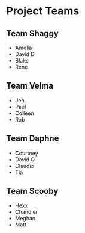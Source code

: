 # Project Teams

## Team Shaggy

- Amelia
- David D
- Blake
- Rene

## Team Velma

- Jen
- Paul
- Colleen
- Rob

## Team Daphne

- Courtney
- David Q
- Claudio
- Tia

## Team Scooby

- Hexx
- Chandler
- Meghan
- Matt
